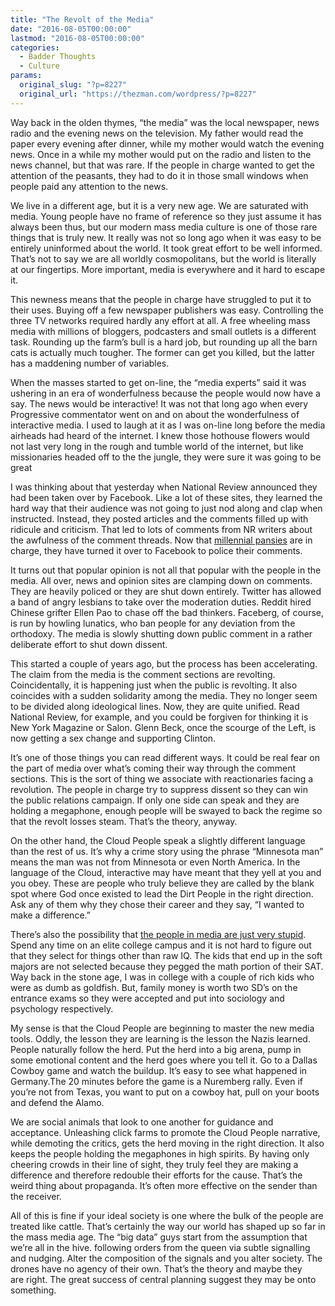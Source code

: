 ```yaml
---
title: "The Revolt of the Media"
date: "2016-08-05T00:00:00"
lastmod: "2016-08-05T00:00:00"
categories:
  - Badder Thoughts
  - Culture
params:
  original_slug: "?p=8227"
  original_url: "https://thezman.com/wordpress/?p=8227"
---
```


Way back in the olden thymes, “the media” was the local newspaper, news
radio and the evening news on the television. My father would read the
paper every evening after dinner, while my mother would watch the
evening news. Once in a while my mother would put on the radio and
listen to the news channel, but that was rare. If the people in charge
wanted to get the attention of the peasants, they had to do it in those
small windows when people paid any attention to the news.

We live in a different age, but it is a very new age. We are saturated
with media. Young people have no frame of reference so they just assume
it has always been thus, but our modern mass media culture is one of
those rare things that is truly new. It really was not so long ago when
it was easy to be entirely uninformed about the world. It took great
effort to be well informed. That’s not to say we are all worldly
cosmopolitans, but the world is literally at our fingertips. More
important, media is everywhere and it hard to escape it.

This newness means that the people in charge have struggled to put it to
their uses. Buying off a few newspaper publishers was easy. Controlling
the three TV networks required hardly any effort at all. A free wheeling
mass media with millions of bloggers, podcasters and small outlets is a
different task. Rounding up the farm’s bull is a hard job, but rounding
up all the barn cats is actually much tougher. The former can get you
killed, but the latter has a maddening number of variables.

When the masses started to get on-line, the “media experts” said it was
ushering in an era of wonderfulness because the people would now have a
say. The news would be interactive! It was not that long ago when every
Progressive commentator went on and on about the wonderfulness of
interactive media. I used to laugh at it as I was on-line long before
the media airheads had heard of the internet. I knew those hothouse
flowers would not last very long in the rough and tumble world of the
internet, but like missionaries headed off to the the jungle, they were
sure it was going to be great

I was thinking about that yesterday when National Review announced they
had been taken over by Facebook. Like a lot of these sites, they learned
the hard way that their audience was not going to just nod along and
clap when instructed. Instead, they posted articles and the comments
filled up with ridicule and criticism. That led to lots of comments from
NR writers about the awfulness of the comment threads. Now that <a
href="http://thefederalist.com/wp-content/uploads/2015/03/n_mj_cooke_130412-998x748.jpg"
target="_blank">millennial pansies</a> are in charge, they have turned
it over to Facebook to police their comments.

It turns out that popular opinion is not all that popular with the
people in the media. All over, news and opinion sites are clamping down
on comments. They are heavily policed or they are shut down entirely.
Twitter has allowed a band of angry lesbians to take over the moderation
duties. Reddit hired Chinese grifter Ellen Pao to chase off the bad
thinkers. Faceberg, of course, is run by howling lunatics, who ban
people for any deviation from the orthodoxy. The media is slowly
shutting down public comment in a rather deliberate effort to shut down
dissent.

This started a couple of years ago, but the process has been
accelerating. The claim from the media is the comment sections are
revolting. Coincidentally, it is happening just when the public is
revolting. It also coincides with a sudden solidarity among the media.
They no longer seem to be divided along ideological lines. Now, they are
quite unified. Read National Review, for example, and you could be
forgiven for thinking it is New York Magazine or Salon. Glenn Beck, once
the scourge of the Left, is now getting a sex change and supporting
Clinton.

It’s one of those things you can read different ways. It could be real
fear on the part of media over what’s coming their way through the
comment sections. This is the sort of thing we associate with
reactionaries facing a revolution. The people in charge try to suppress
dissent so they can win the public relations campaign. If only one side
can speak and they are holding a megaphone, enough people will be swayed
to back the regime so that the revolt losses steam. That’s the theory,
anyway.

On the other hand, the Cloud People speak a slightly different language
than the rest of us. It’s why a crime story using the phrase “Minnesota
man” means the man was not from Minnesota or even North America. In the
language of the Cloud, interactive may have meant that they yell at you
and you obey. These are people who truly believe they are called by the
blank spot where God once existed to lead the Dirt People in the right
direction. Ask any of them why they chose their career and they say, “I
wanted to make a difference.”

There’s also the possibility that <a
href="http://www.washingtonexaminer.com/tucker-carlson-modern-journalists-are-dumb-rich-kids/article/2598358#.V6CsnR0nwVE.twitter"
target="_blank">the people in media are just very stupid</a>. Spend any
time on an elite college campus and it is not hard to figure out that
they select for things other than raw IQ. The kids that end up in the
soft majors are not selected because they pegged the math portion of
their SAT. Way back in the stone age, I was in college with a couple of
rich kids who were as dumb as goldfish. But, family money is worth two
SD’s on the entrance exams so they were accepted and put into sociology
and psychology respectively.

My sense is that the Cloud People are beginning to master the new media
tools. Oddly, the lesson they are learning is the lesson the Nazis
learned. People naturally follow the herd. Put the herd into a big
arena, pump in some emotional content and the herd goes where you tell
it. Go to a Dallas Cowboy game and watch the buildup. It’s easy to see
what happened in Germany.The 20 minutes before the game is a Nuremberg
rally. Even if you’re not from Texas, you want to put on a cowboy hat,
pull on your boots and defend the Alamo.

We are social animals that look to one another for guidance and
acceptance. Unleashing click farms to promote the Cloud People
narrative, while demoting the critics, gets the herd moving in the right
direction. It also keeps the people holding the megaphones in high
spirits. By having only cheering crowds in their line of sight, they
truly feel they are making a difference and therefore redouble their
efforts for the cause. That’s the weird thing about propaganda. It’s
often more effective on the sender than the receiver.

All of this is fine if your ideal society is one where the bulk of the
people are treated like cattle. That’s certainly the way our world has
shaped up so far in the mass media age. The “big data” guys start from
the assumption that we’re all in the hive. following orders from the
queen via subtle signalling and nudging. Alter the composition of the
signals and you alter society. The drones have no agency of their own.
That’s the theory and maybe they are right. The great success of central
planning suggest they may be onto something.
